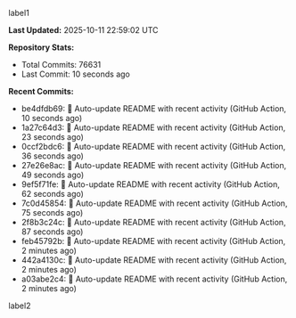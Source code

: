 
label1 
<!-- ACTIVITY_START -->
**Last Updated:** 2025-10-11 22:59:02 UTC

**Repository Stats:**
- Total Commits: 76631
- Last Commit: 10 seconds ago

**Recent Commits:**
- be4dfdb69: 🤖 Auto-update README with recent activity (GitHub Action, 10 seconds ago)
- 1a27c64d3: 🤖 Auto-update README with recent activity (GitHub Action, 23 seconds ago)
- 0ccf2bdc6: 🤖 Auto-update README with recent activity (GitHub Action, 36 seconds ago)
- 27e26e8ac: 🤖 Auto-update README with recent activity (GitHub Action, 49 seconds ago)
- 9ef5f71fe: 🤖 Auto-update README with recent activity (GitHub Action, 62 seconds ago)
- 7c0d45854: 🤖 Auto-update README with recent activity (GitHub Action, 75 seconds ago)
- 2f8b3c24c: 🤖 Auto-update README with recent activity (GitHub Action, 87 seconds ago)
- feb45792b: 🤖 Auto-update README with recent activity (GitHub Action, 2 minutes ago)
- 442a4130c: 🤖 Auto-update README with recent activity (GitHub Action, 2 minutes ago)
- a03abe2c4: 🤖 Auto-update README with recent activity (GitHub Action, 2 minutes ago)
<!-- ACTIVITY_END -->

label2
